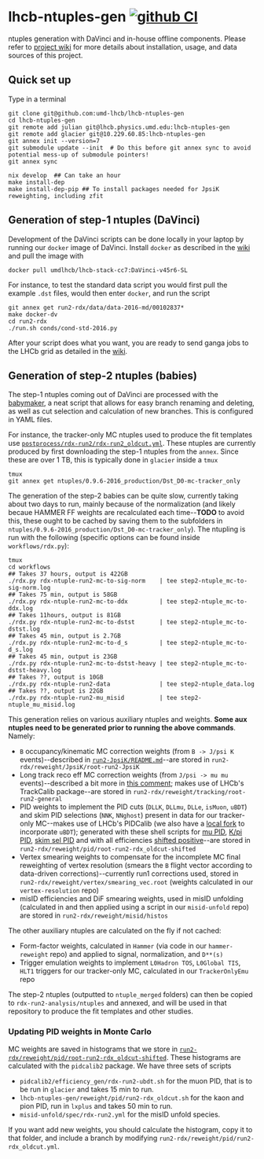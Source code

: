# lhcb-ntuples-gen [![github CI](https://github.com/umd-lhcb/lhcb-ntuples-gen/workflows/CI/badge.svg?branch=master)](https://github.com/umd-lhcb/lhcb-ntuples-gen/actions?query=workflow%3ACI)

ntuples generation with DaVinci and in-house offline components.
Please refer to [project wiki](https://umd-lhcb.github.io/lhcb-ntuples-gen/)
for more details about installation, usage, and data sources of this project.

## Quick set up

Type in a terminal

```shell
git clone git@github.com:umd-lhcb/lhcb-ntuples-gen
cd lhcb-ntuples-gen
git remote add julian git@lhcb.physics.umd.edu:lhcb-ntuples-gen 
git remote add glacier git@10.229.60.85:lhcb-ntuples-gen
git annex init --version=7
git submodule update --init  # Do this before git annex sync to avoid potential mess-up of submodule pointers!
git annex sync

nix develop  ## Can take an hour
make install-dep
make install-dep-pip ## To install packages needed for JpsiK reweighting, including zfit
```

## Generation of step-1 ntuples (DaVinci)

Development of the DaVinci scripts can be done locally in your laptop by running our `docker`
image of DaVinci. Install `docker` as described in the
[wiki](https://umd-lhcb.github.io/lhcb-ntuples-gen/ntupling/installation/#install-docker-to-run-davinci-locally) and pull the image with
```
docker pull umdlhcb/lhcb-stack-cc7:DaVinci-v45r6-SL
```

For instance, to test the standard data script you would first pull the example `.dst` files,
would then enter `docker`, and run the script
```shell
git annex get run2-rdx/data/data-2016-md/00102837*
make docker-dv
cd run2-rdx
./run.sh conds/cond-std-2016.py
```

After your script does what you want, you are ready to send ganga jobs to the LHCb grid
as detailed in the [wiki](https://umd-lhcb.github.io/lhcb-ntuples-gen/ntupling/grid_job/#grid-job-preparation-and-submission-on-lxplus).

## Generation of step-2 ntuples (babies)

The step-1 ntuples coming out of DaVinci are processed with the
[babymaker](https://pybabymaker.readthedocs.io/en/latest/scripts/babymaker.html), a neat script that allows
for easy branch renaming and deleting, as well as cut selection and calculation of new branches. This is
configured in YAML files.

For instance, the tracker-only MC ntuples used to produce the fit templates use [`postprocess/rdx-run2/rdx-run2_oldcut.yml`](https://github.com/umd-lhcb/lhcb-ntuples-gen/blob/master/postprocess/rdx-run2/rdx-run2_oldcut.yml).
These ntuples are currently produced by first downloading the step-1 ntuples from the `annex`. Since these are
over 1 TB, this is typically done in `glacier` inside a `tmux`
```shell
tmux
git annex get ntuples/0.9.6-2016_production/Dst_D0-mc-tracker_only
```
The generation of the step-2 babies can be quite slow, currently taking about two days to run, mainly because of the normalization (and likely becaue HAMMER FF weights are recalculated each time--**TODO** to avoid this, these ought to be cached by saving them to the subfolders in `ntuples/0.9.6-2016_production/Dst_D0-mc-tracker_only`). The ntupling is run with the following (specific options can be found inside `workflows/rdx.py`):
```shell
tmux
cd workflows
## Takes 37 hours, output is 422GB
./rdx.py rdx-ntuple-run2-mc-to-sig-norm    | tee step2-ntuple_mc-to-sig-norm.log 
## Takes 75 min, output is 58GB
./rdx.py rdx-ntuple-run2-mc-to-ddx         | tee step2-ntuple_mc-to-ddx.log
## Takes 11hours, output is 81GB
./rdx.py rdx-ntuple-run2-mc-to-dstst       | tee step2-ntuple_mc-to-dstst.log 
## Takes 45 min, output is 2.7GB
./rdx.py rdx-ntuple-run2-mc-to-d_s         | tee step2-ntuple_mc-to-d_s.log
## Takes 45 min, output is 23GB
./rdx.py rdx-ntuple-run2-mc-to-dstst-heavy | tee step2-ntuple_mc-to-dstst-heavy.log 
## Takes ??, output is 10GB
./rdx.py rdx-ntuple-run2-data              | tee step2-ntuple_data.log
## Takes ??, output is 22GB
./rdx.py rdx-ntuple-run2-mu_misid          | tee step2-ntuple_mu_misid.log
```

This generation relies on various auxiliary ntuples and weights. **Some aux ntuples need to be generated prior to running the above commands**. Namely:

- `B` occupancy/kinematic MC correction weights (from `B -> J/psi K` events)--described in [`run2-JpsiK/README.md`](https://github.com/umd-lhcb/lhcb-ntuples-gen/blob/master/run2-JpsiK/README.md)--are stored in `run2-rdx/reweight/JpsiK/root-run2-JpsiK`
- Long track reco eff MC correction weights (from `J/psi -> mu mu` events)--described a bit more in [this comment](https://github.com/umd-lhcb/lhcb-ntuples-gen/issues/80#issue-948098584); makes use of LHCb's TrackCalib package--are stored in `run2-rdx/reweight/tracking/root-run2-general`
- PID weights to implement the PID cuts (`DLLK`, `DLLmu`, `DLLe`, `isMuon`, `uBDT`) and skim PID selections (`NNK`, `NNghost`) present in data for our tracker-only MC--makes use of LHCb's PIDCalib (we also have a [local fork](https://github.com/umd-lhcb/pidcalib2) to incorporate `uBDT`); generated with these shell scripts for [mu PID](https://github.com/umd-lhcb/pidcalib2/blob/90ba3cf9333839033ea89b36f9e368acc0978b6a/efficiency_gen/rdx-run2-ubdt.sh), [K/pi PID](https://github.com/umd-lhcb/lhcb-ntuples-gen/blob/b2a4095d4d0efb4cd988bffca4cd4f1209b90b96/run2-rdx/reweight/pid/run2-rdx_oldcut.sh), [skim sel PID](https://github.com/umd-lhcb/lhcb-ntuples-gen/blob/b2a4095d4d0efb4cd988bffca4cd4f1209b90b96/run2-rdx/reweight/pid/run2-rdx_iso_oldcut.sh) and with all efficiencies [shifted positive](https://github.com/umd-lhcb/lhcb-ntuples-gen/blob/b2a4095d4d0efb4cd988bffca4cd4f1209b90b96/scripts/shift_histo_efficiencies.py)--are stored in `run2-rdx/reweight/pid/root-run2-rdx_oldcut-shifted`
- Vertex smearing weights to compensate for the incomplete MC final reweighting of vertex resolution (smears the `B` flight vector according to data-driven corrections)--currently run1 corrections used, stored in `run2-rdx/reweight/vertex/smearing_vec.root` (weights calculated in our `vertex-resolution` repo)
- misID efficiencies and DiF smearing weights, used in misID unfolding (calculated in and then applied using a script in our `misid-unfold` repo) are stored in `run2-rdx/reweight/misid/histos`

The other auxiliary ntuples are calculated on the fly if not cached:

- Form-factor weights, calculated in `Hammer` (via code in our `hammer-reweight` repo) and applied to signal, normalization, and `D**(s)`
- Trigger emulation weights to implement `L0Hadron TOS`, `L0Global TIS`, `HLT1` triggers for our tracker-only MC, calculated in our `TrackerOnlyEmu` repo

The step-2 ntuples (outputted to `ntuple_merged` folders) can then be copied to `rdx-run2-analysis/ntuples` and annexed, and will be used in that
repository to produce the fit templates and other studies.

### Updating PID weights in Monte Carlo

MC weights are saved in histograms that we store
in [`run2-rdx/reweight/pid/root-run2-rdx_oldcut-shifted`](https://github.com/umd-lhcb/lhcb-ntuples-gen/tree/e8d90f19de802f3fb786486cbf28db7914201dc1/run2-rdx/reweight/pid/root-run2-rdx_oldcut-shifted). These histograms
are calculated with the `pidcalib2` package. We have three sets of scripts
- `pidcalib2/efficiency_gen/rdx-run2-ubdt.sh` for the muon PID, that is to be run in `glacier` and takes 15 min to run.
- `lhcb-ntuples-gen/reweight/pid/run2-rdx_oldcut.sh` for the kaon and pion PID, run in `lxplus` and takes 50 min to run.
- `misid-unfold/spec/rdx-run2.yml` for the misID unfold species.

If you want add new weights, you should calculate the histogram, copy it to that folder, and include
a branch by modifying `run2-rdx/reweight/pid/run2-rdx_oldcut.yml`.
